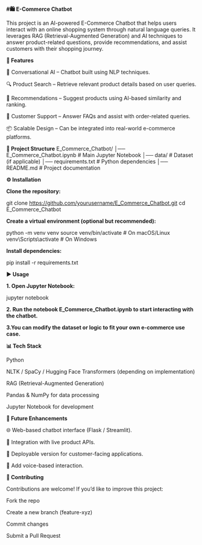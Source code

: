 **#🛍️ E-Commerce Chatbot**

This project is an AI-powered E-Commerce Chatbot that helps users interact with an online shopping system through natural language queries. It leverages RAG (Retrieval-Augmented Generation) and AI techniques to answer product-related questions, provide recommendations, and assist customers with their shopping journey.

**📌 Features**

🧠 Conversational AI – Chatbot built using NLP techniques.

🔍 Product Search – Retrieve relevant product details based on user queries.

🎯 Recommendations – Suggest products using AI-based similarity and ranking.

💬 Customer Support – Answer FAQs and assist with order-related queries.

📦 Scalable Design – Can be integrated into real-world e-commerce platforms.

**📂 Project Structure**
E_Commerce_Chatbot/
│── E_Commerce_Chatbot.ipynb   # Main Jupyter Notebook
│── data/                      # Dataset (if applicable)
│── requirements.txt           # Python dependencies
│── README.md                  # Project documentation

**⚙️ Installation**

**Clone the repository:**

git clone https://github.com/yourusername/E_Commerce_Chatbot.git
cd E_Commerce_Chatbot


**Create a virtual environment (optional but recommended):**

python -m venv venv
source venv/bin/activate    # On macOS/Linux
venv\Scripts\activate       # On Windows


**Install dependencies:**

pip install -r requirements.txt

**▶️ Usage**

**1. Open Jupyter Notebook:**

jupyter notebook


**2. Run the notebook E_Commerce_Chatbot.ipynb to start interacting with the chatbot.**

**3.You can modify the dataset or logic to fit your own e-commerce use case.**

**📊 Tech Stack**

Python

NLTK / SpaCy / Hugging Face Transformers (depending on implementation)

RAG (Retrieval-Augmented Generation)

Pandas & NumPy for data processing

Jupyter Notebook for development

**🚀 Future Enhancements**

🌐 Web-based chatbot interface (Flask / Streamlit).

🛒 Integration with live product APIs.

📱 Deployable version for customer-facing applications.

🤖 Add voice-based interaction.

**🤝 Contributing**

Contributions are welcome! If you’d like to improve this project:

Fork the repo

Create a new branch (feature-xyz)

Commit changes

Submit a Pull Request
